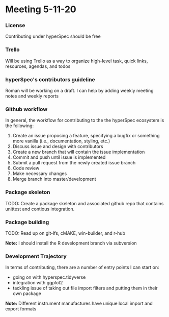 # Meeting 5-11-20

### License
Contributing under hyperSpec should be free

### Trello
Will be using Trello as a way to organize high-level task, quick links, resources, agendas, and todos

### hyperSpec's contributors guideline
Roman will be working on a draft. I can help by adding weekly meeting notes and weekly reports

### Github workflow
In general, the workflow for contributing to the the hyperSpec ecosystem is the following:
  1. Create an issue proposing a feature, specifying a bugfix or something more vanilla (i.e., documentation, styling, etc.)
  2. Discuss issue and design with contributors
  3. Create a new branch that will contain the issue implementation
  4. Commit and push until issue is implemented
  5. Submit a pull request from the newly created issue branch
  6. Code review
  7. Make necessary changes
  8. Merge branch into master/development

### Package skeleton
TODO: Create a package skeleton and associated github repo that contains unittest and contious integration.

### Package building
TODO: Read up on git-lfs, cMAKE, win-builder, and r-hub

**Note:** I should install the R development branch via subversion

### Development Trajectory
In terms of contributing, there are a number of entry points I can start on:
* going on with hyperspec.tidyverse
* integration with ggplot2
* tackling issue of taking out file import filters and putting them in their own package

**Note:** Different instrument manufactures have unique local import and export formats
